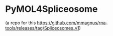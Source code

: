 # PyMOL4Spliceosome

(a repo for this https://github.com/mmagnus/rna-tools/releases/tag/Spliceosomes_v1)
